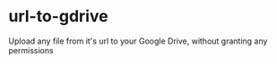 # url-to-gdrive
Upload any file from it's url to your Google Drive, without granting any permissions
